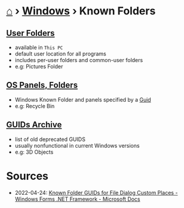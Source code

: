 # [⌂](../../README.md) › [Windows](../../README.md#windows) › Known Folders


## [User Folders](user-folders.md)

- available in `This PC`
- default user location for all programs
- includes per-user folders and common-user folders
- e.g: Pictures Folder


## [OS Panels, Folders](guids.md)

- Windows Known Folder and panels specified by a [Guid](https://docs.microsoft.com/en-us/dotnet/api/system.guid)
- e.g: Recycle Bin


## [GUIDs Archive](guids-archive.md)

- list of old deprecated GUIDS
- usually nonfunctional in current Windows versions
- e.g: 3D Objects


# Sources

- 2022-04-24: [Known Folder GUIDs for File Dialog Custom Places - Windows Forms .NET Framework - Microsoft Docs](https://docs.microsoft.com/en-us/dotnet/desktop/winforms/controls/known-folder-guids-for-file-dialog-custom-places?view=netframeworkdesktop-4.8)